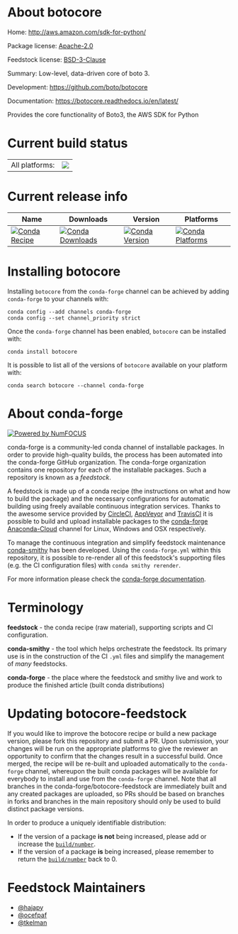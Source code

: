 About botocore
==============

Home: http://aws.amazon.com/sdk-for-python/

Package license: [Apache-2.0](http://aws.amazon.com/apache2.0/)

Feedstock license: [BSD-3-Clause](https://github.com/conda-forge/botocore-feedstock/blob/main/LICENSE.txt)

Summary: Low-level, data-driven core of boto 3.

Development: https://github.com/boto/botocore

Documentation: https://botocore.readthedocs.io/en/latest/

Provides the core functionality of Boto3, the AWS SDK for Python


Current build status
====================


<table><tr><td>All platforms:</td>
    <td>
      <a href="https://dev.azure.com/conda-forge/feedstock-builds/_build/latest?definitionId=3747&branchName=main">
        <img src="https://dev.azure.com/conda-forge/feedstock-builds/_apis/build/status/botocore-feedstock?branchName=main">
      </a>
    </td>
  </tr>
</table>

Current release info
====================

| Name | Downloads | Version | Platforms |
| --- | --- | --- | --- |
| [![Conda Recipe](https://img.shields.io/badge/recipe-botocore-green.svg)](https://anaconda.org/conda-forge/botocore) | [![Conda Downloads](https://img.shields.io/conda/dn/conda-forge/botocore.svg)](https://anaconda.org/conda-forge/botocore) | [![Conda Version](https://img.shields.io/conda/vn/conda-forge/botocore.svg)](https://anaconda.org/conda-forge/botocore) | [![Conda Platforms](https://img.shields.io/conda/pn/conda-forge/botocore.svg)](https://anaconda.org/conda-forge/botocore) |

Installing botocore
===================

Installing `botocore` from the `conda-forge` channel can be achieved by adding `conda-forge` to your channels with:

```
conda config --add channels conda-forge
conda config --set channel_priority strict
```

Once the `conda-forge` channel has been enabled, `botocore` can be installed with:

```
conda install botocore
```

It is possible to list all of the versions of `botocore` available on your platform with:

```
conda search botocore --channel conda-forge
```


About conda-forge
=================

[![Powered by
NumFOCUS](https://img.shields.io/badge/powered%20by-NumFOCUS-orange.svg?style=flat&colorA=E1523D&colorB=007D8A)](https://numfocus.org)

conda-forge is a community-led conda channel of installable packages.
In order to provide high-quality builds, the process has been automated into the
conda-forge GitHub organization. The conda-forge organization contains one repository
for each of the installable packages. Such a repository is known as a *feedstock*.

A feedstock is made up of a conda recipe (the instructions on what and how to build
the package) and the necessary configurations for automatic building using freely
available continuous integration services. Thanks to the awesome service provided by
[CircleCI](https://circleci.com/), [AppVeyor](https://www.appveyor.com/)
and [TravisCI](https://travis-ci.com/) it is possible to build and upload installable
packages to the [conda-forge](https://anaconda.org/conda-forge)
[Anaconda-Cloud](https://anaconda.org/) channel for Linux, Windows and OSX respectively.

To manage the continuous integration and simplify feedstock maintenance
[conda-smithy](https://github.com/conda-forge/conda-smithy) has been developed.
Using the ``conda-forge.yml`` within this repository, it is possible to re-render all of
this feedstock's supporting files (e.g. the CI configuration files) with ``conda smithy rerender``.

For more information please check the [conda-forge documentation](https://conda-forge.org/docs/).

Terminology
===========

**feedstock** - the conda recipe (raw material), supporting scripts and CI configuration.

**conda-smithy** - the tool which helps orchestrate the feedstock.
                   Its primary use is in the construction of the CI ``.yml`` files
                   and simplify the management of *many* feedstocks.

**conda-forge** - the place where the feedstock and smithy live and work to
                  produce the finished article (built conda distributions)


Updating botocore-feedstock
===========================

If you would like to improve the botocore recipe or build a new
package version, please fork this repository and submit a PR. Upon submission,
your changes will be run on the appropriate platforms to give the reviewer an
opportunity to confirm that the changes result in a successful build. Once
merged, the recipe will be re-built and uploaded automatically to the
`conda-forge` channel, whereupon the built conda packages will be available for
everybody to install and use from the `conda-forge` channel.
Note that all branches in the conda-forge/botocore-feedstock are
immediately built and any created packages are uploaded, so PRs should be based
on branches in forks and branches in the main repository should only be used to
build distinct package versions.

In order to produce a uniquely identifiable distribution:
 * If the version of a package **is not** being increased, please add or increase
   the [``build/number``](https://docs.conda.io/projects/conda-build/en/latest/resources/define-metadata.html#build-number-and-string).
 * If the version of a package **is** being increased, please remember to return
   the [``build/number``](https://docs.conda.io/projects/conda-build/en/latest/resources/define-metadata.html#build-number-and-string)
   back to 0.

Feedstock Maintainers
=====================

* [@hajapy](https://github.com/hajapy/)
* [@ocefpaf](https://github.com/ocefpaf/)
* [@tkelman](https://github.com/tkelman/)

